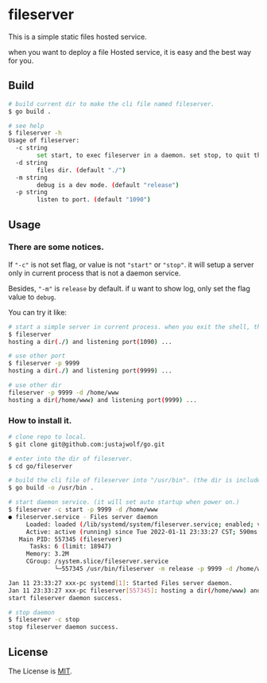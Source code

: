 # fileserver

This is a simple static files hosted service. 

when you want to deploy a file Hosted service, it is easy and the best way for you.

## Build 

```bash
# build current dir to make the cli file named fileserver.
$ go build .

# see help
$ fileserver -h
Usage of fileserver:
  -c string
        set start, to exec fileserver in a daemon. set stop, to quit the daemon. the default is start a normal process.
  -d string
        files dir. (default "./")
  -m string
        debug is a dev mode. (default "release")
  -p string
        listen to port. (default "1090")
```

## Usage

### There are some notices.
  
If `"-c"` is not set flag, or value is not `"start"` or `"stop"`. it will setup a server only in current process that is not a daemon service.

Besides, `"-m"` is `release` by default. if u want to show log, only set the flag value to `debug`.

You can try it like:
```bash
# start a simple server in current process. when you exit the shell, this server will quit.
$ fileserver
hosting a dir(./) and listening port(1090) ...

# use other port
$ fileserver -p 9999
hosting a dir(./) and listening port(9999) ...

# use other dir
fileserver -p 9999 -d /home/www
hosting a dir(/home/www) and listening port(9999) ...
```
  

### How to install it.

```bash
# clone repo to local.
$ git clone git@github.com:justajwolf/go.git

# enter into the dir of fileserver.
$ cd go/fileserver

# build the cli file of fileserver into "/usr/bin". (the dir is included by $PATH, so it can use the cli file directly after building.)
$ go build -o /usr/bin .

# start daemon service. (it will set auto startup when power on.)
$ fileserver -c start -p 9999 -d /home/www
● fileserver.service - Files server daemon
     Loaded: loaded (/lib/systemd/system/fileserver.service; enabled; vendor preset: enabled)
     Active: active (running) since Tue 2022-01-11 23:33:27 CST; 590ms ago
   Main PID: 557345 (fileserver)
      Tasks: 6 (limit: 18947)
     Memory: 3.2M
     CGroup: /system.slice/fileserver.service
             └─557345 /usr/bin/fileserver -m release -p 9999 -d /home/www

Jan 11 23:33:27 xxx-pc systemd[1]: Started Files server daemon.
Jan 11 23:33:27 xxx-pc fileserver[557345]: hosting a dir(/home/www) and listening port(9999) ...
start fileserver daemon success.

# stop daemon
$ fileserver -c stop
stop fileserver daemon success.
```

## License

The License is [MIT](../LICENSE).